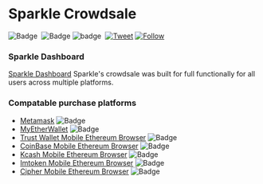 

# Sparkle Crowdsale

![Badge](https://img.shields.io/badge/OpenZepplin-2.0-blue.svg) &nbsp;![Badge](https://img.shields.io/badge/EIPs-ERC--20%20-blue.svg)&nbsp;![badge](https://img.shields.io/badge/Crowdsale-Closed-red)&nbsp; [![Tweet](https://img.shields.io/twitter/url/http/shields.io.svg?style=social)](https://twitter.com/intent/tweet?text=Sparklemobile%20a%20new%20peer%20to%20peer%20currency%20dedicated%20to%20connecting%20users%20with%20quality%20automotive%20detailing.%20New%20Hybrid%20Cloud%20Proof%20of%20Liquidity%20Protocol%20&url=https://sparklemobile.io/tokensale.html&via=Sparkletoken&hashtags=Developers,ERC20,PoL,Protocol,SPRKL,Sparkle)&nbsp;[![Follow](https://img.shields.io/twitter/follow/Sparkletoken.svg?label=Follow&style=social)](https://twitter.com/Sparkletoken)



### Sparkle Dashboard 
[Sparkle Dashboard](https://tokensale.sparklemobile.io/login/index.html) Sparkle's crowdsale was built for full functionally for all users across multiple platforms.   

### Compatable purchase platforms 

* [Metamask](https://metamask.io/)      ![Badge](https://img.shields.io/badge/Status%20-recommended%20-brightgreen.svg)
* [MyEtherWallet](https://www.myetherwallet.com/#generate-wallet) ![Badge](https://img.shields.io/badge/Status%20-recommended%20-brightgreen.svg) 
* [Trust Wallet Mobile Ethereum Browser](https://links.trustwalletapp.com/yiklM0CGBT)   ![Badge](https://img.shields.io/badge/status%20-recommended%20-brightgreen.svg) 
* [CoinBase Mobile Ethereum Browser](https://play.google.com/store/apps/details?id=org.toshi&hl=en_US) ![Badge](https://img.shields.io/badge/status-use%20with%20caution%20-yellow.svg)
* [Kcash Mobile Ethereum Browser](https://play.google.com/store/apps/details?id=com.kcashpro.wallet)     ![Badge](https://img.shields.io/badge/status-use%20with%20caution%20-yellow.svg)
* [Imtoken Mobile Ethereum Browser](https://play.google.com/store/apps/details?id=im.token.app)  ![Badge](https://img.shields.io/badge/status-use%20with%20caution%20-yellow.svg)
* [Cipher Mobile Ethereum Browser](https://play.google.com/store/apps/details?id=com.cipherbrowser.cipher)   ![Badge](https://img.shields.io/badge/status-use%20with%20caution%20-yellow.svg)





